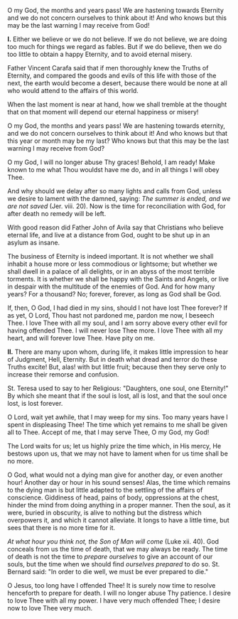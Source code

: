 
O my God, the months and years pass! We are hastening towards Eternity and we do not concern ourselves to think about it! And who knows but this may be the last warning I may receive from God!

**I\.** Either we believe or we do not believe. If we do not believe, we are doing too much for things we regard as fables. But if we do believe, then we do too little to obtain a happy Eternity, and to avoid eternal misery.

Father Vincent Carafa said that if men thoroughly knew the Truths of Eternity, and compared the goods and evils of this life with those of the next, the earth would become a desert, because there would be none at all who would attend to the affairs of this world.

When the last moment is near at hand, how we shall tremble at the thought that on that moment will depend our eternal happiness or misery!

O my God, the months and years pass! We are hastening towards eternity, and we do not concern ourselves to think about it! And who knows but that this year or month may be my last? Who knows but that this may be the last warning I may receive from God?

O my God, I will no longer abuse Thy graces! Behold, I am ready! Make known to me what Thou wouldst have me do, and in all things I will obey Thee.

And why should we delay after so many lights and calls from God, unless we desire to lament with the damned, saying: *The summer is ended, and we are not saved* (Jer. viii. 20). Now is the time for reconciliation with God, for after death no remedy will be left.

With good reason did Father John of Avila say that Christians who believe eternal life, and live at a distance from God, ought to be shut up in an asylum as insane.

The business of Eternity is indeed important. It is not whether we shall inhabit a house more or less commodious or lightsome; but whether we shall dwell in a palace of all delights, or in an abyss of the most terrible torments. It is whether we shall be happy with the Saints and Angels, or live in despair with the multitude of the enemies of God. And for how many years? For a thousand? No; forever, forever, as long as God shall be God.

If, then, O God, I had died in my sins, should I not have lost Thee forever? If as yet, O Lord, Thou hast not pardoned me, pardon me now, I beseech Thee. I love Thee with all my soul, and I am sorry above every other evil for having offended Thee. I will never lose Thee more. I love Thee with all my heart, and will forever love Thee. Have pity on me.

**II\.** There are many upon whom, during life, it makes little impression to hear of Judgment, Hell, Eternity. But in death what dread and terror do these Truths excite! But, alas! with but little fruit; because then they serve only to increase their remorse and confusion.

St. Teresa used to say to her Religious: \"Daughters, one soul, one Eternity!\" By which she meant that if the soul is lost, all is lost, and that the soul once lost, is lost forever.

O Lord, wait yet awhile, that I may weep for my sins. Too many years have I spent in displeasing Thee! The time which yet remains to me shall be given all to Thee. Accept of me, that I may serve Thee, O my God, my God!

The Lord waits for us; let us highly prize the time which, in His mercy, He bestows upon us, that we may not have to lament when for us time shall be no more.

O God, what would not a dying man give for another day, or even another hour! Another day or hour in his sound senses! Alas, the time which remains to the dying man is but little adapted to the settling of the affairs of conscience. Giddiness of head, pains of body, oppressions at the chest, hinder the mind from doing anything in a proper manner. Then the soul, as it were, buried in obscurity, is alive to nothing but the distress which overpowers it, and which it cannot alleviate. It longs to have a little time, but sees that there is no more time for it.

*At what hour you think not, the Son of Man will come* (Luke xii. 40). God conceals from us the time of death, that we may always be ready. The time of death is not the time to *prepare ourselves* to give an account of our souls, but the time when we should find *ourselves prepared* to do so. St. Bernard said: \"In order to die well, we must be ever prepared to die.\"

O Jesus, too long have I offended Thee! It is surely now time to resolve henceforth to prepare for death. I will no longer abuse Thy patience. I desire to love Thee with all my power. I have very much offended Thee; I desire now to love Thee very much.

